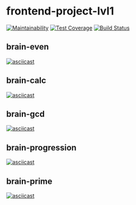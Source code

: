 # frontend-project-lvl1
[![Maintainability](https://api.codeclimate.com/v1/badges/b21e0d050f89252ba32e/maintainability)](https://codeclimate.com/github/downtempa/frontend-project-lvl1/maintainability)
[![Test Coverage](https://api.codeclimate.com/v1/badges/b21e0d050f89252ba32e/test_coverage)](https://codeclimate.com/github/downtempa/frontend-project-lvl1/test_coverage)
[![Build Status](https://travis-ci.org/downtempa/frontend-project-lvl1.svg?branch=master)](https://travis-ci.org/downtempa/frontend-project-lvl1)
## brain-even
[![asciicast](https://asciinema.org/a/VpqKCBRWWZtOxKhhEXVMAVExg.svg)](https://asciinema.org/a/VpqKCBRWWZtOxKhhEXVMAVExg)
## brain-calc
[![asciicast](https://asciinema.org/a/NCcVLyzEoRjqWowwHI7qF0aRX.svg)](https://asciinema.org/a/NCcVLyzEoRjqWowwHI7qF0aRX)
## brain-gcd
[![asciicast](https://asciinema.org/a/yCxw6FoFeGOGjPa3aC7hYc5mt.svg)](https://asciinema.org/a/yCxw6FoFeGOGjPa3aC7hYc5mt)
## brain-progression
[![asciicast](https://asciinema.org/a/uW5w43ExKZlL6rZUEmSiOY679.svg)](https://asciinema.org/a/uW5w43ExKZlL6rZUEmSiOY679)
## brain-prime
[![asciicast](https://asciinema.org/a/271523.svg)](https://asciinema.org/a/271523)